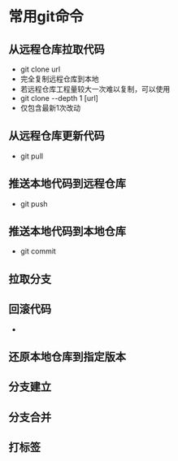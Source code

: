 # 常用git命令

## 从远程仓库拉取代码

- git clone url
- 完全复制远程仓库到本地
- 若远程仓库工程量较大一次难以复制，可以使用
- git clone --depth 1 [url]
- 仅包含最新1次改动

## 从远程仓库更新代码

- git pull


## 推送本地代码到远程仓库

- git push


## 推送本地代码到本地仓库

- git commit

## 拉取分支

## 回滚代码

- 

## 还原本地仓库到指定版本

## 分支建立

## 分支合并

## 打标签